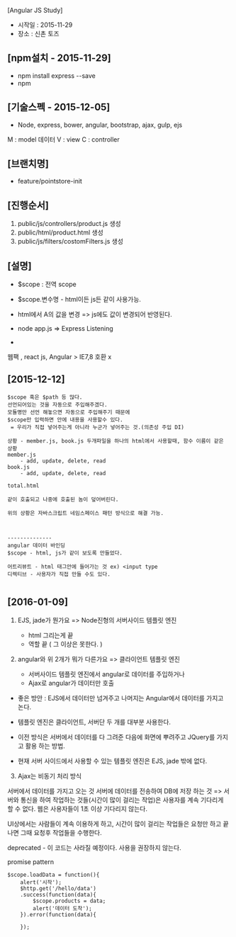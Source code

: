 [Angular JS Study]
- 시작일 : 2015-11-29
- 장소 : 신촌 토즈


[npm설치 - 2015-11-29]
--------------
- npm install express --save
- npm

[기술스펙 - 2015-12-05]		
--------------
* Node, express, bower, angular, bootstrap, ajax, gulp, ejs

M : model 데이터
V : view
C : controller

[브랜치명]
--------------
* feature/pointstore-init

[진행순서]
--------------
1. public/js/controllers/product.js 생성
2. public/html/product.html 생성
3. public/js/filters/costomFilters.js 생성


[설명]
-------------

- $scope : 전역 scope
- $scope.변수명 - html이든 js든 같이 사용가능.
- html에서 A의 값을 변경 => js에도 값이 변경되어 반영된다.

- node app.js => Express Listening
-


웹팩 , 
react js, Angular > IE7,8 호환 x


[2015-12-12]
--------------------
```
$scope 혹은 $path 등 많다.
선언되어있는 것을 자동으로 주입해주겠다.
모듈명만 선언 해놓으면 자동으로 주입해주기 때문에 
$scope만 입력하면 안에 내용을 사용할수 있다.
 = 우리가 직접 넣어주는게 아니라 누군가 넣어주는 것.(의존성 주입 DI)

상황 - member.js, book.js 두개파일을 하나의 html에서 사용할때, 함수 이름이 같은 상황
member.js
    - add, update, delete, read
book.js
	- add, update, delete, read

total.html

같이 호출되고 나중에 호출된 놈이 덮어버린다.

위의 상황은 자바스크립트 네임스페이스 패턴 방식으로 해결 가능.



--------------
angular 데이터 바인딩
$scope - html, js가 같이 보도록 만들었다.

어트리뷰트 - html 태그안에 들어가는 것 ex) <input type
디렉티브 - 사용자가 직접 만들 수도 있다.


```


[2016-01-09]
--------------------
1. EJS, jade가 뭔가요 => Node진형의 서버사이드 템플릿 엔진
    - html 그리는게 끝 
    - 역할 끝 ( 그 이상은 못한다. )

2. angular와 위 2개가 뭐가 다른가요 => 클라이언트 템플릿 엔진
    - 서버사이드 템플릿 엔진에서 angular로 데이터를 주입하거나
    - Ajax로 angular가 데이터만 호출


- 좋은 방안 : EJS에서 데이터만 넘겨주고 나머지는 Angular에서 데이터를 가지고 논다.
- 템플릿 엔진은 클라이언트, 서버단 두 개를 대부분 사용한다.

- 이전 방식은 서버에서 데이터를 다 그려준 다음에 화면에 뿌려주고 JQuery를 가지고 활용 하는 방법.
- 현재 서버 사이드에서 사용할 수 있는 템플릿 엔진은 EJS, jade 밖에 없다. 



3. Ajax는 비동기 처리 방식


서버에서 데이터를 가지고 오는 것
서버에 데이터를 전송하여 DB에 저장 하는 것 
=> 서버와 통신을 하여 작업하는 것들(시간이 많이 걸리는 작업)은 사용자를 계속 기다리게 할 수 없다.
웹은 사용자들이 1초 이상 기다리지 않는다.

UI상에서는 사람들이 계속 이용하게 하고, 
시간이 많이 걸리는 작업들은 요청만 하고 끝나면 그때 요청후 작업들을 수행한다.

deprecated - 이 코드는 사라질 예정이다. 사용을 권장하지 않는다.

promise pattern
```
$scope.loadData = function(){
	alert('시작');
	$http.get('/hello/data')
	.success(function(data){
		$scope.products = data;
		alert('데이터 도착');
	}).error(function(data){
		
	});

```


